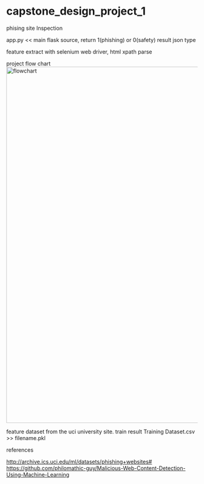 # capstone_design_project_1
phising site Inspection

app.py << main flask source, 
return 1(phishing) or 0(safety) result json type

feature extract with 
selenium web driver,
html xpath parse

project flow chart
<img width="935" alt="flowchart" src="https://user-images.githubusercontent.com/17266558/91579279-59d14d80-e986-11ea-9eea-7c6fd37249a9.png">

feature dataset from the uci university site.
train result Training Dataset.csv >> filename.pkl

references

http://archive.ics.uci.edu/ml/datasets/phishing+websites#
https://github.com/philomathic-guy/Malicious-Web-Content-Detection-Using-Machine-Learning
